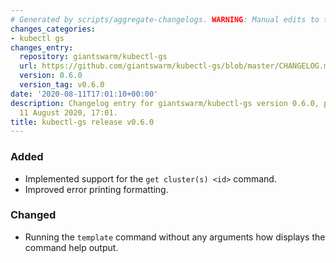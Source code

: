 ```yaml
---
# Generated by scripts/aggregate-changelogs. WARNING: Manual edits to this files will be overwritten.
changes_categories:
- kubectl gs
changes_entry:
  repository: giantswarm/kubectl-gs
  url: https://github.com/giantswarm/kubectl-gs/blob/master/CHANGELOG.md#060---2020-08-11
  version: 0.6.0
  version_tag: v0.6.0
date: '2020-08-11T17:01:10+00:00'
description: Changelog entry for giantswarm/kubectl-gs version 0.6.0, published on
  11 August 2020, 17:01.
title: kubectl-gs release v0.6.0
---
```


### Added
- Implemented support for the `get cluster(s) <id>` command.
- Improved error printing formatting.
### Changed
- Running the `template` command without any arguments how displays the command help output.
